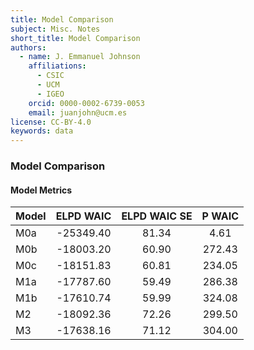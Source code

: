 ```yaml
---
title: Model Comparison
subject: Misc. Notes
short_title: Model Comparison
authors:
  - name: J. Emmanuel Johnson
    affiliations:
      - CSIC
      - UCM
      - IGEO
    orcid: 0000-0002-6739-0053
    email: juanjohn@ucm.es
license: CC-BY-4.0
keywords: data
---
```



### Model Comparison


#### Model Metrics



| Model | ELPD WAIC | ELPD WAIC SE | P WAIC|
| :-----| :----------: | :----------: |  :----------: |
| M0a | -25349.40 | 81.34 | 4.61 |
| M0b | -18003.20 | 60.90 | 272.43 |
| M0c | -18151.83 | 60.81 | 234.05  |
| M1a | -17787.60 | 59.49 | 286.38 |
| M1b | -17610.74 | 59.99 | 324.08 |
| M2 |  -18092.36 |  72.26 |  299.50 |
| M3 | -17638.16 | 71.12 | 304.00 |